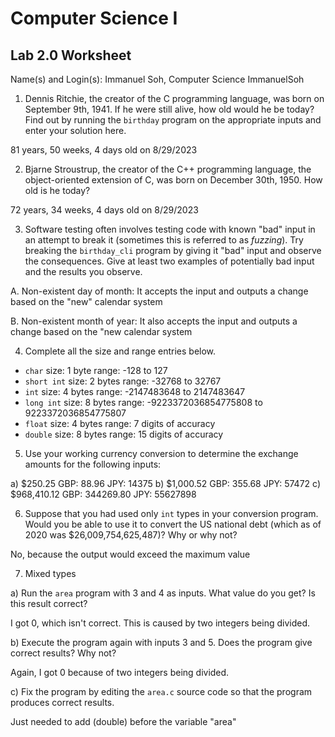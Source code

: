 
# Computer Science I
## Lab 2.0 Worksheet

Name(s) and Login(s):
Immanuel Soh, Computer Science
ImmanuelSoh


1. Dennis Ritchie, the creator of the C programming language,
was born on September 9th, 1941.  If he were still alive,
how old would he be today?  Find out by running the `birthday`
program on the appropriate inputs and enter your solution here.

81 years, 50 weeks, 4 days old on 8/29/2023



2. Bjarne Stroustrup, the creator of the C++ programming
language, the object-oriented extension of C, was born on
December 30th, 1950.  How old is he today?

72 years, 34 weeks, 4 days old on 8/29/2023



3. Software testing often involves testing code with known
"bad" input in an attempt to break it (sometimes this is
referred to as *fuzzing*).  Try breaking the `birthday_cli`
program by giving it "bad" input and observe the consequences.
Give at least two examples of potentially bad input and the
results you observe.

A. Non-existent day of month: It accepts the input and outputs a change based on the "new" calendar system

B. Non-existent month of year: It also accepts the input and outputs a change based on the "new calendar system



4. Complete all the size and range entries below.

* `char`
  size: 1 byte
  range: -128 to 127
* `short int`
  size: 2 bytes
  range: -32768 to 32767
* `int`
  size: 4 bytes
  range: -2147483648 to 2147483647
* `long int`
  size: 8 bytes
  range: -9223372036854775808 to 9223372036854775807
* `float`
  size: 4 bytes
  range: 7 digits of accuracy
* `double`
  size: 8 bytes
  range: 15 digits of accuracy


5. Use your working currency conversion to determine
the exchange amounts for the following inputs:

  a) $250.25
  GBP: 88.96
  JPY: 14375
  b) $1,000.52
  GBP: 355.68
  JPY: 57472
  c) $968,410.12
  GBP: 344269.80
  JPY: 55627898


6. Suppose that you had used only `int` types
in your conversion program.  Would you be able
to use it to convert the US national debt
(which as of 2020 was \$26,009,754,625,487)?
Why or why not?

No, because the output would exceed the maximum value



7. Mixed types

a) Run the `area` program with 3 and 4 as inputs.
What value do you get?  Is this result correct?

I got 0, which isn't correct. This is caused by two integers being divided.

b) Execute the program again with inputs 3 and 5.
Does the program give correct results?  Why not?

Again, I got 0 because of two integers being divided.

c) Fix the program by editing the `area.c` source
code so that the program produces correct results.

Just needed to add (double) before the variable "area"